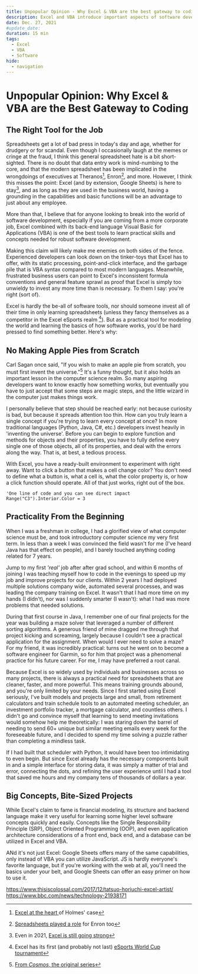 ```yaml
---
title: Unpopular Opinion - Why Excel & VBA are the best gateway to coding
description: Excel and VBA introduce important aspects of software development in an easy-to-use package with real-world applications and a project-focused mindset
date: Dec. 27, 2021
#update_date:
duration: 15 min
tags:
  - Excel
  - VBA
  - Software
hide:
  - navigation
---
```


# Unpopular Opinion: Why Excel & VBA are the Best Gateway to Coding

## The Right Tool for the Job

Spreadsheets get a lot of bad press in today's day and age, whether for drudgery or for scandal. Even though I occasionally laugh at the memes or cringe at the fraud, I think this general spreadsheet hate is a bit short-sighted. There is no doubt that data entry work is mind-numbing to the core, and that the modern spreadsheet has been implicated in the wrongdoings of executives at Theranos[^1], Enron[^2], and more. However, I think this misses the point: Excel (and by extension, Google Sheets) is here to stay[^3], and as long as they are used in the business world, having a grounding in the capabilities and basic functions will be an advantage to just about any employee.

More than that, I believe that for anyone looking to break into the world of software development, especially if you are coming from a more corporate job, Excel combined with its back-end language Visual Basic for Applications (VBA) is one of the best tools to learn practical skills and concepts needed for robust software development.

Making this claim will likely make me enemies on both sides of the fence. Experienced developers can look down on the tinker-toys that Excel has to offer, with its static processing, point-and-click interface, and the garbage pile that is VBA syntax compared to most modern languages. Meanwhile, frustrated business users can point to Excel's inconsistent formula conventions and general feature sprawl as proof that Excel is simply too unwieldy to invest any more time than is necessary. To them I say: you're right (sort of).

Excel is hardly the be-all of software tools, nor should someone invest all of their time in only learning spreadsheets (unless they fancy themselves as a competitor in the Excel eSports realm [^4]). But as a practical tool for modeling the world and learning the basics of how software works, you'd be hard pressed to find something better. Here's why:

## No Making Apple Pies from Scratch

Carl Sagan once said, "If you wish to make an apple pie from scratch, you must first invent the universe."[^5] It's a funny thought, but it also holds an important lesson in the computer science realm. So many aspiring developers want to know exactly how something works, but eventually you have to just accept that some steps are magic steps, and the little wizard in the computer just makes things work.

I personally believe that step should be reached early: not because curiosity is bad, but because it spreads attention too thin. How can you truly learn a single concept if you're trying to learn every concept at once? In more traditional languages (Python, Java, C#, etc.) developers invest heavily in 'inventing the universe'. Before you can begin to explore function and methods for objects and their properties, you have to fully define every single one of those objects, all of its properties, and deal with the errors along the way. That is, at best, a tedious process.

With Excel, you have a ready-built environment to experiment with right away. Want to click a button that makes a cell change color? You don't need to define what a button is, what a cell is, what the color property is, or how a click function should operate. All of that just works, right out of the box.

```vbscript title="Change C3 background color to red"
'One line of code and you can see direct impact
Range("C3").Interior.Color = 3
```

## Practicality From the Beginning

When I was a freshman in college, I had a glorified view of what computer science must be, and took introductory computer science my very first term. In less than a week I was convinced the field wasn't for me (I've heard Java has that effect on people), and I barely touched anything coding related for 7 years.

Jump to my first _'real'_ job after after grad school, and within 6 months of joining I was teaching myself how to code in the evenings to speed up my job and improve projects for our clients. Within 2 years I had deployed multiple solutions company wide, automated several processes, and was leading the company training on Excel. It wasn't that I had more time on my hands (I didn't), nor was I suddenly smarter (I wasn't): what I had was more problems that needed solutions.

During that first course in Java, I remember one of our final projects for the year was building a maze solver that leveraged a number of different sorting algorithms. A generous friend of mine dragged me through that project kicking and screaming, largely because I couldn't see a practical application for the assignment. When would I ever need to solve a maze? For my friend, it was incredibly practical: turns out he went on to become a software engineer for Garmin, so for him that project was a phenomenal practice for his future career. For me, I may have preferred a root canal.

Because Excel is so widely used by individuals and businesses across so many projects, there is always a practical need for spreadsheets that are cleaner, faster, and more powerful. This means training grounds abound, and you're only limited by your needs. Since I first started using Excel seriously, I've built models and projects large and small, from retirement calculators and train schedule tools to an automated meeting scheduler, an investment portfolio tracker, a mortgage calculator, and countless others. I didn't go and convince myself that learning to send meeting invitations would somehow help me theoretically: I was staring down the barrel of needing to send 60+ unique but similar meeting emails every week for the foreseeable future, and I decided to spend my time solving a puzzle rather than completing a mindless task.

If I had built that scheduler with Python, it would have been too intimidating to even begin. But since Excel already has the necessary components built in and a simple interface for storing data, it was simply a matter of trial and error, connecting the dots, and refining the user experience until I had a tool that saved me hours and my company tens of thousands of dollars a year.

## Big Concepts, Bite-Sized Projects

While Excel's claim to fame is financial modeling, its structure and backend language make it very useful for learning some higher level software concepts quickly and easily. Concepts like the Single Responsibility Principle (SRP), Object Oriented Programming (OOP), and even application architecture considerations of a front end, back end, and a database can be utilized in Excel and VBA.

ANd it's not just Excel: Google Sheets offers many of the same capabilities, only instead of VBA you can utilize JavaScript. JS is hardly everyone's favorite language, but if you're working with the web at all, you'll need the basics under your belt, and Google Sheets can offer an easy primer on how to use it.

[^1]: <a href='https://www.techtosee.com/the-holmes-trial-gets-to-the-heart-of-the-excel-topic/' target='_blank'>Excel at the heart </a>of Holmes' case
[^2]: <a href='https://incisive.com/spreadsheet-error-horror-stories/' target='_blank'>Spreadsheets played a role</a> for Enron too
[^3]: Even in 2021, <a href='https://www.investopedia.com/articles/personal-finance/032415/importance-excel-business.asp' target='_blank'>Excel is still going strong</a>
[^4]: Excel has its first (and probably not last) <a href='https://www.oneesports.gg/gaming/microsoft-excel-esports-real-tournament/' target='_blank'>eSports World Cup tournament</a>
[^5]: <a href='https://www.goodreads.com/quotes/32952-if-you-wish-to-make-an-apple-pie-from-scratch' target='_blank'>From _Cosmos_, the original series</a>

https://www.thisiscolossal.com/2017/12/tatsuo-horiuchi-excel-artist/
https://www.bbc.com/news/technology-21938171
